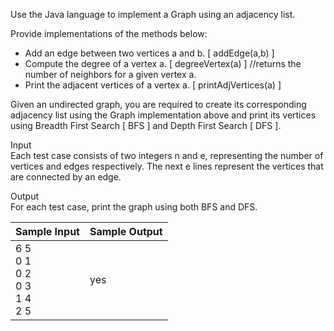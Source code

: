 Use the Java language to implement a Graph using an adjacency list.

Provide implementations of the methods below:
  * Add an edge between two vertices a and b. [ addEdge(a,b) ]
  * Compute the degree of a vertex a. [ degreeVertex(a) ] //returns the number of neighbors for a given vertex a.
  * Print the adjacent vertices of a vertex a. [ printAdjVertices(a) ]

Given an undirected graph, you are required to create its corresponding adjacency list using the
Graph implementation above and print its vertices using Breadth First Search [ BFS ] and Depth
First Search [ DFS ].

Input \
Each test case consists of two integers n and e, representing the number of vertices and edges
respectively. The next e lines represent the vertices that are connected by an edge.

Output \
For each test case, print the graph using both BFS and DFS.

| Sample Input | Sample Output |
| --- | --- |
| 6 5 <br /> 0 1 <br /> 0 2 <br /> 0 3 <br /> 1 4 <br /> 2 5 | yes |
